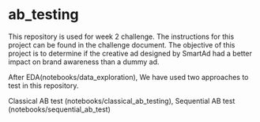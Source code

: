 # ab_testing

This repository is used for week 2 challenge. The instructions for this project can be found in the challenge document. The objective of this project is to determine if the creative ad designed by SmartAd had a better impact on brand awareness than a dummy ad.

After EDA(notebooks/data_exploration), We have used two approaches to test in this repository.

Classical AB test (notebooks/classical_ab_testing),
Sequential AB test (notebooks/sequential_ab_test)
